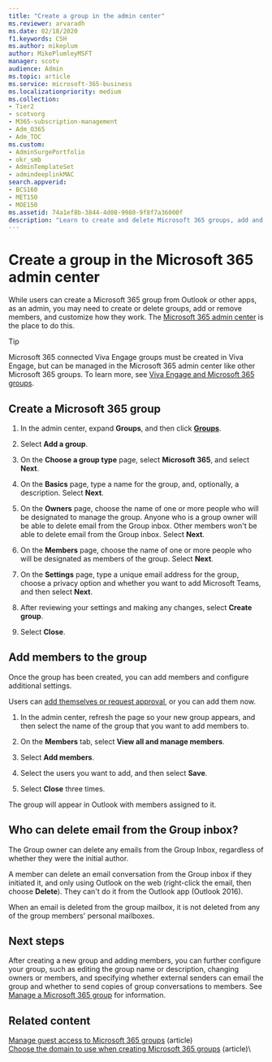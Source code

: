 ```yaml
---
title: "Create a group in the admin center"
ms.reviewer: arvaradh
ms.date: 02/18/2020
f1.keywords: CSH
ms.author: mikeplum
author: MikePlumleyMSFT
manager: scotv
audience: Admin
ms.topic: article
ms.service: microsoft-365-business
ms.localizationpriority: medium
ms.collection: 
- Tier2
- scotvorg
- M365-subscription-management 
- Adm_O365
- Adm_TOC
ms.custom: 
- AdminSurgePortfolio
- okr_smb
- AdminTemplateSet
- admindeeplinkMAC
search.appverid:
- BCS160
- MET150
- MOE150
ms.assetid: 74a1ef8b-3844-4d08-9980-9f8f7a36000f
description: "Learn to create and delete Microsoft 365 groups, add and remove group members, and customize how the group works."
---
```


# Create a group in the Microsoft 365 admin center
  
While users can create a Microsoft 365 group from Outlook or other apps, as an admin, you may need to create or delete groups, add or remove members, and customize how they work. The <a href="https://go.microsoft.com/fwlink/p/?linkid=2052855" target="_blank">Microsoft 365 admin center</a> is the place to do this. 

> [!TIP]
> Microsoft 365 connected Viva Engage groups must be created in Viva Engage, but can be managed in the Microsoft 365 admin center like other Microsoft 365 groups. To learn more, see [Viva Engage and Microsoft 365 groups](/yammer/manage-yammer-groups/yammer-and-office-365-groups). 

## Create a Microsoft 365 group

1. In the admin center, expand **Groups**, and then click <a href="https://go.microsoft.com/fwlink/p/?linkid=2052855" target="_blank">**Groups**</a>.

2. Select **Add a group**.
  
3. On the **Choose a group type** page, select **Microsoft 365**, and select **Next**.

4. On the **Basics** page, type a name for the group, and, optionally, a description. Select **Next**.

5.  On the **Owners** page, choose the name of one or more people who will be designated to manage the group. Anyone who is a group owner will be able to delete email from the Group inbox. Other members won't be able to delete email from the Group inbox. Select **Next**.

6.  On the **Members** page, choose the name of one or more people who will be designated as members of the group. Select **Next**.

7. On the **Settings** page, type a unique email address for the group, choose a privacy option and whether you want to add Microsoft Teams, and then select **Next**.
    
8. After reviewing your settings and making any changes, select **Create group**.

9. Select **Close**.
    
## Add members to the group

Once the group has been created, you can add members and configure additional settings.

Users can [add themselves or request approval](https://support.microsoft.com/office/2e59e19c-b872-44c8-ae84-0acc4b79c45d), or you can add them now.

1. In the admin center, refresh the page so your new group appears, and then select the name of the group that you want to add members to.
    
2. On the **Members** tab, select **View all and manage members**.

3. Select **Add members**.
    
4. Select the users you want to add, and then select **Save**.
    
5. Select **Close** three times. 
    
The group will appear in Outlook with members assigned to it.

## Who can delete email from the Group inbox?

The Group owner can delete any emails from the Group Inbox, regardless of whether they were the initial author.
  
A member can delete an email conversation from the Group inbox if they initiated it, and only using Outlook on the web (right-click the email, then choose **Delete**). They can't do it from the Outlook app (Outlook 2016).
  
When an email is deleted from the group mailbox, it is not deleted from any of the group members' personal mailboxes.

## Next steps

After creating a new group and adding members, you can further configure your group, such as editing the group name or description, changing owners or members, and specifying whether external senders can email the group and whether to send copies of group conversations to members. See [Manage a Microsoft 365 group](manage-groups.md) for information.

## Related content

[Manage guest access to Microsoft 365 groups](https://support.microsoft.com/office/bfc7a840-868f-4fd6-a390-f347bf51aff6) (article)\
[Choose the domain to use when creating Microsoft 365 groups](../../solutions/choose-domain-to-create-groups.md) (article)\
